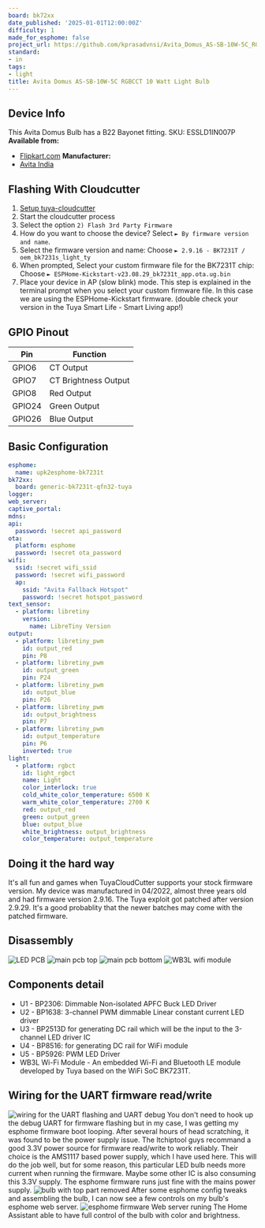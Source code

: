 ```yaml
---
board: bk72xx
date_published: '2025-01-01T12:00:00Z'
difficulty: 1
made_for_esphome: false
project_url: https://github.com/kprasadvnsi/Avita_Domus_AS-SB-10W-5C_RGBCCT_10Watt_Light_Bulb-esphome
standard:
- in
tags:
- light
title: Avita Domus AS-SB-10W-5C RGBCCT 10 Watt Light Bulb
---
```


## Device Info

This Avita Domus Bulb has a B22 Bayonet fitting.
SKU: ESSLD1IN007P
**Available from:**
- [Flipkart.com](http://dl.flipkart.com/dl/avita-domus-10w-led-5ch-rgb-smart-bulb/p/itme7f7f0be94b45)
**Manufacturer:**
- [Avita India](https://avita-india.com/)

## Flashing With Cloudcutter

1. [Setup tuya-cloudcutter](https://github.com/tuya-cloudcutter/tuya-cloudcutter)
2. Start the cloudcutter process
3. Select the option `2) Flash 3rd Party Firmware`
4. How do you want to choose the device? Select `► By firmware version and name`.
5. Select the firmware version and name: Choose `► 2.9.16 - BK7231T / oem_bk7231s_light_ty`
6. When prompted, Select your custom firmware file for the BK7231T chip: Choose `► ESPHome-Kickstart-v23.08.29_bk7231t_app.ota.ug.bin`
7. Place your device in AP (slow blink) mode. This step is explained in the terminal prompt when you select your custom firmware file. In this case we are using the ESPHome-Kickstart firmware.
(double check your version in the Tuya Smart Life - Smart Living app!)

## GPIO Pinout

| Pin    | Function             |
| ------ | -------------------- |
| GPIO6  | CT Output            |
| GPIO7  | CT Brightness Output |
| GPIO8  | Red Output           |
| GPIO24 | Green Output         |
| GPIO26 | Blue Output          |

## Basic Configuration

```yaml
esphome:
  name: upk2esphome-bk7231t
bk72xx:
  board: generic-bk7231t-qfn32-tuya
logger:
web_server:
captive_portal:
mdns:
api:
  password: !secret api_password
ota:
  platform: esphome
  password: !secret ota_password
wifi:
  ssid: !secret wifi_ssid
  password: !secret wifi_password
  ap:
    ssid: "Avita Fallback Hotspot"
    password: !secret hotspot_password
text_sensor:
  - platform: libretiny
    version:
      name: LibreTiny Version
output:
  - platform: libretiny_pwm
    id: output_red
    pin: P8
  - platform: libretiny_pwm
    id: output_green
    pin: P24
  - platform: libretiny_pwm
    id: output_blue
    pin: P26
  - platform: libretiny_pwm
    id: output_brightness
    pin: P7
  - platform: libretiny_pwm
    id: output_temperature
    pin: P6
    inverted: true
light:
  - platform: rgbct
    id: light_rgbct
    name: Light
    color_interlock: true
    cold_white_color_temperature: 6500 K
    warm_white_color_temperature: 2700 K
    red: output_red
    green: output_green
    blue: output_blue
    white_brightness: output_brightness
    color_temperature: output_temperature
```

## Doing it the hard way

It's all fun and games when TuyaCloudCutter supports your stock firmware version. My device was manufactured in 04/2022, almost three years old and had firmware version 2.9.16. The Tuya exploit got patched after version 2.9.29. It's a good probablity that the newer batches may come with the patched firmware.

## Disassembly

![LED PCB](led_pcb.jpg "LED PCB")
![main pcb top](main_pcb_top.jpg "main pcb top")
![main pcb bottom](main_pcb_bottom.jpg "main pcb bottom")
![WB3L wifi module](wb3l_wifi_module.jpg "WB3L wifi module")

## Components detail

- U1 - BP2306: Dimmable Non-isolated APFC Buck LED Driver
- U2 - BP1638: 3-channel PWM dimmable Linear constant current LED driver
- U3 - BP2513D for generating DC rail which will be the input to the 3-channel LED driver IC
- U4 - BP8516: for generating DC rail for WiFi module
- U5 - BP5926: PWM LED Driver
- WB3L Wi-Fi Module - An embedded Wi-Fi and Bluetooth LE module developed by Tuya based on the WiFi SoC BK7231T.

## Wiring for the UART firmware read/write

![wiring for the UART flashing and UART debug](programmin.jpg "[wiring for the UART flashing and UART debug")
You don't need to hook up the debug UART for firmware flashing but in my case, I was getting my esphome firmware boot looping. After several hours of head scratching, it was found to be the power supply issue.
The ltchiptool guys recommand a good 3.3V power source for firmware read/write to work reliably. Their choice is the AMS1117 based power supply, which I have used here. This will do the job well, but for some reason, this particular LED bulb needs more current when running the firmware. Maybe some other IC is also consuming this 3.3V supply.
The esphome firmware runs just fine with the mains power supply.
![bulb with top part removed](bulb_without_cup.jpg "bulb with top part removed")
After some esphome config tweaks and assembling the bulb, I can now see a few controls on my bulb's esphome web server.
![esphome firmware Web server runing](esphome_firmware_runing.png "esphome firmware Web server runing")
The Home Assistant able to have full control of the bulb with color and brightness.